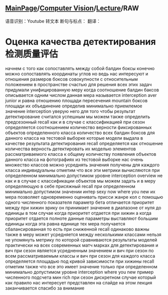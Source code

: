 ## [MainPage](../../index.md)/[Computer Vision](../README.md)/[Lecture](../Lecture.md)/RAW

语音识别：Youtube 转文本
断句与标点：
翻译：

# Оценка качества детектирования <br>检测质量评估

начнем с того как сопоставлять между собой балдин боксы конечно можно сопоставлять координаты углов но ведь нас интересуют и отношения размеров боксов совокупности с относительным положением в пространстве счастью для решения всех этих задач придумали унифицированную меру когда соотношение балдин баксов описывается одним числом данная мера называется interception aver junior и равна отношению площади пересечения mountain боксов площади их объединение определив минимально приемлемое значение interception уверую него для того чтобы результат детектирование считался успешным мы можем также определить предсезонный recall как и в случае с классификацией при сезон определяется соотношением количество верности фиксированных объектов определенного класса количество всех балдин боксов для данного класса на тестовой выборке которые модели выдала в качестве результата детектирования recall определяется как отношение количества верность детектировать их моделью элементов рассматриваемого класса к общему количеству появления объектов данного класса на фотографиях из тестовой выборке нас очень множество классов можно усреднять значения получены для каждого класса индивидуальны отметим что все эти метрики вычисляются при определенном минимально допустимом уровне interception overview не как и в случае с классификации объектов мы можем задать и в меру определяющую в себе присяжный recall при определенном минимально допустимом значении интер sexy now where you new их мера позволяет одновременно оценивать присси жанре кол с помощью одного численного показателя параметр бета отличается приоритет между при хижин эрику он принимает значение в диапазоне от нуля до единицы в том случае когда приоритет отдается при хижин а когда приоритет отдается полноте данные параметры выставляют большим единицы когда эта равна единице тех мера получается сбалансированная то есть при сниженной recall одинаково важны также в меру может усредняется между несколькими классами нельзя не упомянуть метрику по которой сравниваются результаты моделей практически на всех современных матч марках для детектирования и вич при сезон является усредненным значением и вич при сезон по всем рассматриваемым классы и вич при сезон для каждого класса определяется площадью под кривой зависимости при хижины recall отметим также что все это имеет значение только при определенном минимально допустимом уровне interception where you new пример численного подсчета мин rich при сезон дискретном случае который как правило нас интересует представлен на слайде на этом лекция заканчивается спасибо за внимание 